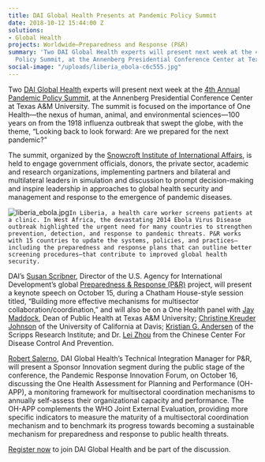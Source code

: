 ```yaml
---
title: DAI Global Health Presents at Pandemic Policy Summit
date: 2018-10-12 15:44:00 Z
solutions:
- Global Health
projects: Worldwide—Preparedness and Response (P&R)
summary: 'Two DAI Global Health experts will present next week at the 4th Annual Pandemic
  Policy Summit, at the Annenberg Presidential Conference Center at Texas A&M University. '
social-image: "/uploads/liberia_ebola-c6c555.jpg"
---
```


Two [DAI Global Health](https://www.dai.com/our-work/solutions/global-health) experts will present next week at the [4th Annual Pandemic Policy Summit](http://bush.tamu.edu/2018-pandemic/), at the Annenberg Presidential Conference Center at Texas A&M University. The summit is focused on the importance of One Health—the nexus of human, animal, and environmental sciences—100 years on from the 1918 influenza outbreak that swept the globe, with the theme, “Looking back to look forward: Are we prepared for the next pandemic?”

The summit, organized by the [Snowcroft Institute of International Affairs](http://bush.tamu.edu/scowcroft/), is held to engage government officials, donors, the private sector, academic and research organizations, implementing partners and bilateral and multilateral leaders in simulation and discussion to prompt decision-making and inspire leadership in approaches to global health security and management and response to the emergence of pandemic diseases.

![liberia_ebola.jpg](/uploads/liberia_ebola.jpg)`In Liberia, a health care worker screens patients at a clinic. In West Africa, the devastating 2014 Ebola Virus Disease outbreak highlighted the urgent need for many countries to strengthen prevention, detection, and response to pandemic threats. P&R works with 15 countries to update the systems, policies, and practices—including the preparedness and response plans that can outline better screening procedures—that contribute to improved global health security.`

DAI’s [Susan Scribner](https://www.dai.com/who-we-are/our-team/susan-scribner), Director of the U.S. Agency for International Development’s global [Preparedness & Response (P&R)](https://www.dai.com/our-work/projects/worldwide-preparedness-and-response-pr) project, will present a keynote speech on October 15, during a Chatham House-style session titled, “Building more effective mechanisms for multisector collaboration/coordination,” and will also be on a One Health panel with [Jay Maddock](https://sph.tamhsc.edu/dean/biography.html), Dean of Public Health at Texas A&M University; [Christine Kreuder Johnson](https://www2.vetmed.ucdavis.edu/faculty2/results.cfm?fid=17867) of the University of California at Davis; [Kristian G. Andersen](https://www.scripps.edu/faculty/andersen/) of the Scripps Research Institute; and Dr. [Lei Zhou](https://www.linkedin.com/in/zhou-lei-a00ab2a5/) from the Chinese Center For Disease Control And Prevention.

[Robert Salerno](https://www.dai.com/who-we-are/our-team/robert-salerno), DAI Global Health’s Technical Integration Manager for P&R, will present a Sponsor Innovation segment during the public stage of the conference, the Pandemic Response Innovation Forum, on October 16, discussing the One Health Assessment for Planning and Performance (OH-APP), a monitoring framework for multisectoral coordination mechanisms to annually self-assess their organizational capacity and performance. The OH-APP complements the WHO Joint External Evaluation, providing more specific indicators to measure the maturity of a multisectoral coordination mechanism and to benchmark its progress towards becoming a sustainable mechanism for preparedness and response to public health threats.

[Register now](https://tamu.qualtrics.com/jfe/form/SV_3xjj5ljnmTmmS4l) to join DAI Global Health and be part of the discussion.